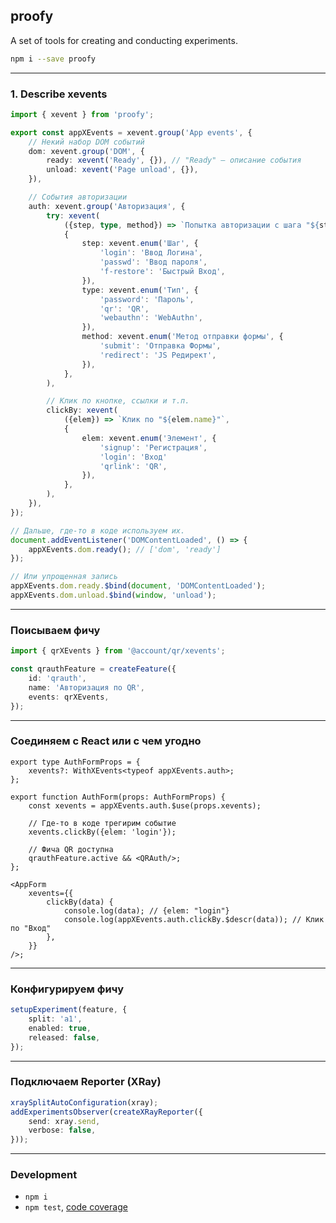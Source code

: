 proofy
------
A set of tools for creating and conducting experiments.

```sh
npm i --save proofy
```

---

### 1. Describe xevents

```ts
import { xevent } from 'proofy';

export const appXEvents = xevent.group('App events', {
	// Некий набор DOM событий
	dom: xevent.group('DOM', {
		ready: xevent('Ready', {}), // "Ready" — описание события
		unload: xevent('Page unload', {}),
	}),

	// События авторизации
	auth: xevent.group('Авторизация', {
		try: xevent(
			({step, type, method}) => `Попытка авторизации с шага "${step.name}" по "${type.name}" через "${method.name}"`,
			{
				step: xevent.enum('Шаг', {
					'login': 'Ввод Логина',
					'passwd': 'Ввод пароля',
					'f-restore': 'Быстрый Вход',
				}),
				type: xevent.enum('Тип', {
					'password': 'Пароль',
					'qr': 'QR',
					'webauthn': 'WebAuthn',
				}),
				method: xevent.enum('Метод отправки формы', {
					'submit': 'Отправка Формы',
					'redirect': 'JS Редирект',
				}),
			},
		),

		// Клик по кнопке, ссылки и т.п.
		сlickBy: xevent(
			({elem}) => `Клик по "${elem.name}"`,
			{
				elem: xevent.enum('Элемент', {
					'signup': 'Регистрация',
					'login': 'Вход'
					'qrlink': 'QR',
				}),
			},
		),
	}),
});

// Дальше, где-то в коде используем их.
document.addEventListener('DOMContentLoaded', () => {
	appXEvents.dom.ready(); // ['dom', 'ready']
});

// Или упрощенная запись
appXEvents.dom.ready.$bind(document, 'DOMContentLoaded');
appXEvents.dom.unload.$bind(window, 'unload');
```

---

### Поисываем фичу

```ts
import { qrXEvents } from '@account/qr/xevents';

const qrauthFeature = createFeature({
	id: 'qrauth',
	name: 'Авторизация по QR',
	events: qrXEvents,
});
```

---

### Соединяем с React или с чем угодно

```tsx
export type AuthFormProps = {
	xevents?: WithXEvents<typeof appXEvents.auth>;
};

export function AuthForm(props: AuthFormProps) {
	const xevents = appXEvents.auth.$use(props.xevents);

	// Где-то в коде трегирим событие
	xevents.clickBy({elem: 'login'});

	// Фича QR доступна
	qrauthFeature.active && <QRAuth/>;
};

<AppForm
	xevents={{
		clickBy(data) {
			console.log(data); // {elem: "login"}
			console.log(appXEvents.auth.clickBy.$descr(data)); // Клик по "Вход"
		},
	}}
/>;
```

---

### Конфигурируем фичу

```ts
setupExperiment(feature, {
	split: 'a1',
	enabled: true,
	released: false,
});
```

---

### Подключаем Reporter (XRay)

```ts
xraySplitAutoConfiguration(xray);
addExperimentsObserver(createXRayReporter({
	send: xray.send,
	verbose: false,
}));
```

---


### Development

 - `npm i`
 - `npm test`, [code coverage](./coverage/lcov-report/index.html)
